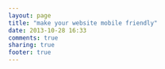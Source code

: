 ```yaml
---
layout: page
title: "make your website mobile friendly"
date: 2013-10-28 16:33
comments: true
sharing: true
footer: true
---
```

